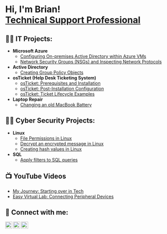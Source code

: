 <h1>Hi, I'm Brian! <br/><a href="https://www.linkedin.com/in/brianrivera22/">Technical Support Professional</a>

<h2>👨‍💻 IT Projects:</h2>

- <b>Microsoft Azure</b>
  - [Configuring On-premises Active Directory within Azure VMs](https://github.com/BrianRivera22/configure_AD/blob/main/README.md)
  - [Network Security Groups (NSGs) and Inspecting Network Protocols](https://github.com/BrianRivera22/azure_network_protocols/blob/main/README.md)
- <b>Active Directory</b>
  - [Creating Group Policy Objects](https://github.com/BrianRivera22/configure_AD/blob/main/README.md)
- <b>osTicket (Help Desk Ticketing System)</b>
  - [osTicket: Prerequisites and Installation](https://github.com/BrianRivera22/osticket_prereqs/blob/main/README.md)
  - [osTicket: Post-Installation Configuration](https://github.com/BrianRivera22/post_install_config/blob/main/README.md)
  - [osTicket: Ticket Lifecycle Examples](https://github.com/BrianRivera22/ticket_lifecycle/blob/main/README.md)
- <b>Laptop Repair </b>
  - [Changing an old MacBook Battery](https://github.com/BrianRivera22/changing-macbook-pro-battery/blob/main/README.md)
 
<h2>👨‍💻 Cyber Security Projects:</h2>

- <b>Linux </b>
  - [File Permissions in Linux](https://github.com/BrianRivera22/File-permissions-in-Linux/blob/main/README.md)
  - [Decrypt an encrypted message in Linux](https://github.com/BrianRivera22/Decrypt-an-encrypted-message/blob/main/README.md)
  - [Creating hash values in Linux](https://github.com/BrianRivera22/Create-hash-values/blob/main/README.md)   
- <b>SQL</b>
  - [Apply filters to SQL queries](https://github.com/BrianRivera22/Apply-filters-to-SQL-queries/blob/main/README.md)


<h2>📺 YouTube Videos</h2>

- <u>[My Journey: Starting over in Tech](https://youtu.be/UpeNVfCLA8k?si=k9kt1j8CCEZGIrtx)</u>
- <u>[Easy Virtual Lab: Connecting Peripheral Devices](https://www.youtube.com/watch?v=MqQiZ7NIiC4&t=61s)</u>
  


<h2> 🤳 Connect with me:</h2>

[<img align="left" alt="JoshMadakor | LinkedIn" width="22px" src="https://cdn.jsdelivr.net/npm/simple-icons@v3/icons/linkedin.svg" />][linkedin]
[<img align="left" alt="JoshMadakor | YouTube" width="22px" src="https://cdn.jsdelivr.net/npm/simple-icons@v3/icons/youtube.svg" />][youtube]
[<img align="left" alt="JoshMadakor | Instagram" width="22px" src="https://cdn.jsdelivr.net/npm/simple-icons@v3/icons/instagram.svg" />][instagram]

[linkedin]: https://linkedin.com/in/brianrivera22
[youtube]: https://www.youtube.com/@cyberwithbrian
[instagram]: https://www.instagram.com/cyberwithbrian

<!--
**BrianRivera22/BrianRivera22** is a ✨ _special_ ✨ repository: its `README.md` (this file) appears on your Github profile!

Here are some ideas to add:

- 🔭 I’m currently working on ...
- 🌱 I’m currently learning ...
- 👯 I’m looking to collaborate on ...
- 🤔 I’m looking for help with ...
- 💬 Ask me about ...
- 📫 How to reach me: ...
- 😄 Pronouns: ...
- ⚡ Fun fact: ...
-->
